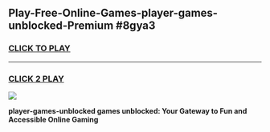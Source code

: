 
## Play-Free-Online-Games-player-games-unblocked-Premium #8gya3
<h3>
<a href="https://premium.freeplayer.one?title=player-games-unblocked&ref=8M">CLICK TO PLAY</a></h3>
<hr>

<h3>
<a href="https://premium.freeplayer.one?title=player-games-unblocked&ref=8M">CLICK 2 PLAY</a>
  
</h3>

<a href="https://premium.freeplayer.one?title=player-games-unblocked&ref=8M"><img src="https://clearcache.store/games.png"></a>


**player-games-unblocked games unblocked: Your Gateway to Fun and Accessible Online Gaming**
